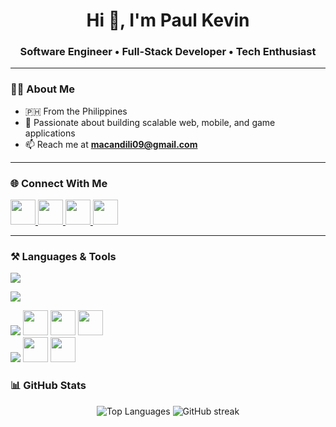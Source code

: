 <h1 align="center">Hi 👋, I'm Paul Kevin</h1>
<h3 align="center">Software Engineer • Full-Stack Developer • Tech Enthusiast</h3>

---

### 👨‍💻 About Me
- 🇵🇭 From the Philippines  
- 🚀 Passionate about building scalable web, mobile, and game applications  
- 📫 Reach me at **macandili09@gmail.com**

---

### 🌐 Connect With Me
<p align="left">
  <a href="https://linkedin.com/in/paulkevin1995" target="_blank">
    <img src="https://skillicons.dev/icons?i=linkedin" height="40"/>
  </a>
  <a href="https://stackoverflow.com/users/ginxxx" target="_blank">
    <img src="https://cdn.simpleicons.org/stackoverflow/F58025" height="40"/>
  </a>
  <a href="https://fb.com/uhawnauhaw12" target="_blank">
    <img src="https://cdn.simpleicons.org/facebook/1877F2" height="40"/>
  </a>
  <a href="https://www.youtube.com/c/@ginxx_coding_club" target="_blank">
    <img src="https://cdn.simpleicons.org/youtube/FF0000" height="40"/>
  </a>
</p>

---

### ⚒️ Languages & Tools
<p align="left">
  <!-- Web & Frontend -->
  <img src="https://skillicons.dev/icons?i=js,ts,react,reactnative,nodejs,express,redux,graphql,html,css,sass,tailwind,bootstrap" /><br/>
  
  <!-- Backend & Databases -->
  <img src="https://skillicons.dev/icons?i=php,laravel,mysql,postgresql,mongodb,sqlite,redis" /><br/>
  
  <!-- Mobile & Game Dev -->
  <img src="https://skillicons.dev/icons?i=java,flutter,androidstudio,unity" />
  <img src="https://cdn.simpleicons.org/unrealengine/0E1128" height="40"/>
  <img src="https://cdn.worldvectorlogo.com/logos/codeigniter.svg" height="40"/>
  <img src="https://cdn.simpleicons.org/xamarin/3498DB" height="40"/><br/>
  
  <!-- DevOps & Cloud -->
  <img src="https://skillicons.dev/icons?i=aws,azure,gcp,docker,kubernetes,nginx,jenkins" />
  <img src="https://cdn.simpleicons.org/apachekafka/231F20" height="40"/>
  <img src="https://cdn.simpleicons.org/rabbitmq/FF6600" height="40"/>
</p>

### 📊 GitHub Stats
<p align="center">
  <img src="https://github-readme-stats.vercel.app/api/top-langs?username=ginxx009&layout=compact&theme=tokyonight" alt="Top Languages" />
  <img src="https://github-readme-streak-stats.herokuapp.com/?user=ginxx009&theme=tokyonight" alt="GitHub streak" />
</p>
